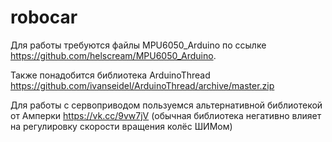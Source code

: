 # robocar

Для работы требуются файлы MPU6050_Arduino по ссылке https://github.com/helscream/MPU6050_Arduino.

Также понадобится библиотека ArduinoThread https://github.com/ivanseidel/ArduinoThread/archive/master.zip

Для работы с сервоприводом пользуемся альтернативной библиотекой от Амперки https://vk.cc/9vw7jV (обычная библиотека негативно влияет на регулировку скорости вращения колёс ШИМом)
